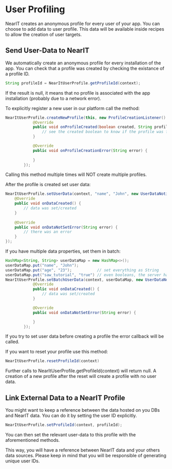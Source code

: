 # User Profiling

NearIT creates an anonymous profile for every user of your app. You can choose to add data to user profile. This data will be available inside recipes to allow the creation of user targets.

## Send User-Data to NearIT

We automatically create an anonymous profile for every installation of the app. You can check that a profile was created by checking the existance of a profile ID.
```java
String profileId = NearItUserProfile.getProfileId(context);
```
If the result is null, it means that no profile is associated with the app installation (probably due to a network error).

To explicitly register a new user in our platform call the method:
```java
NearItUserProfile.createNewProfile(this, new ProfileCreationListener() {
            @Override
            public void onProfileCreated(boolean created, String profileId) {
                // see the created boolean to know if the profile was freshly created or was already created 
            }

            @Override
            public void onProfileCreationError(String error) {
                
            }
        });
```
Calling this method multiple times will NOT create multiple profiles.

After the profile is created set user data:
```java
NearItUserProfile.setUserData(context, "name", "John", new UserDataNotifier() {
    @Override
    public void onDataCreated() {
        // data was set/created                                                
    }
                                                       
    @Override
    public void onDataNotSetError(String error) {
        // there was an error                        
    }
});
```

If you have multiple data properties, set them in batch:
```java
HashMap<String, String> userDataMap = new HashMap<>();
userDataMap.put("name", "John");
userDataMap.put("age", "23");           // set everything as String
userDataMap.put("saw_tutorial", "true") // even booleans, the server has all the right logic
NearItUserProfile.setBatchUserData(context, userDataMap, new UserDataNotifier() {
            @Override
            public void onDataCreated() {
                // data was set/created 
            }

            @Override
            public void onDataNotSetError(String error) {

            }
        });
```
If you try to set user data before creating a profile the error callback will be called.

If you want to reset your profile use this method:
```java
NearItUserProfile.resetProfileId(context)
```
Further calls to NearItUserProfile.getProfileId(context) will return null.
A creation of a new profile after the reset will create a profile with no user data.

## Link External Data to a NearIT Profile

You might want to keep a reference between the data hosted on you DBs and NearIT data.
You can do it by setting the user ID explicitly. 
```java
NearItUserProfile.setProfileId(context, profileId);
```
You can then set the relevant user-data to this profile with the aforementioned methods.

This way, you will have a reference between NearIT data and your others data sources. Please keep in mind that you will be responsible of generating unique user IDs.
